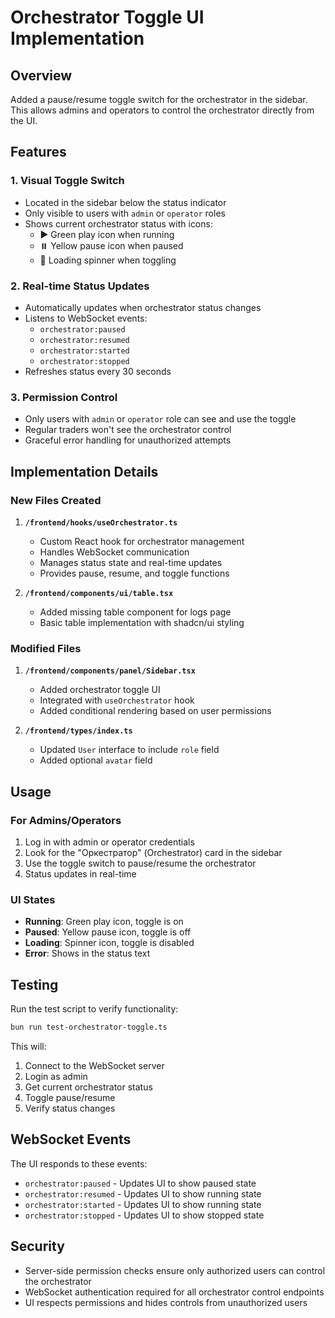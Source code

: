 # Orchestrator Toggle UI Implementation

## Overview
Added a pause/resume toggle switch for the orchestrator in the sidebar. This allows admins and operators to control the orchestrator directly from the UI.

## Features

### 1. Visual Toggle Switch
- Located in the sidebar below the status indicator
- Only visible to users with `admin` or `operator` roles
- Shows current orchestrator status with icons:
  - ▶️ Green play icon when running
  - ⏸️ Yellow pause icon when paused
  - 🔄 Loading spinner when toggling

### 2. Real-time Status Updates
- Automatically updates when orchestrator status changes
- Listens to WebSocket events:
  - `orchestrator:paused`
  - `orchestrator:resumed`
  - `orchestrator:started`
  - `orchestrator:stopped`
- Refreshes status every 30 seconds

### 3. Permission Control
- Only users with `admin` or `operator` role can see and use the toggle
- Regular traders won't see the orchestrator control
- Graceful error handling for unauthorized attempts

## Implementation Details

### New Files Created

1. **`/frontend/hooks/useOrchestrator.ts`**
   - Custom React hook for orchestrator management
   - Handles WebSocket communication
   - Manages status state and real-time updates
   - Provides pause, resume, and toggle functions

2. **`/frontend/components/ui/table.tsx`**
   - Added missing table component for logs page
   - Basic table implementation with shadcn/ui styling

### Modified Files

1. **`/frontend/components/panel/Sidebar.tsx`**
   - Added orchestrator toggle UI
   - Integrated with `useOrchestrator` hook
   - Added conditional rendering based on user permissions

2. **`/frontend/types/index.ts`**
   - Updated `User` interface to include `role` field
   - Added optional `avatar` field

## Usage

### For Admins/Operators
1. Log in with admin or operator credentials
2. Look for the "Оркестратор" (Orchestrator) card in the sidebar
3. Use the toggle switch to pause/resume the orchestrator
4. Status updates in real-time

### UI States
- **Running**: Green play icon, toggle is on
- **Paused**: Yellow pause icon, toggle is off
- **Loading**: Spinner icon, toggle is disabled
- **Error**: Shows in the status text

## Testing

Run the test script to verify functionality:
```bash
bun run test-orchestrator-toggle.ts
```

This will:
1. Connect to the WebSocket server
2. Login as admin
3. Get current orchestrator status
4. Toggle pause/resume
5. Verify status changes

## WebSocket Events

The UI responds to these events:
- `orchestrator:paused` - Updates UI to show paused state
- `orchestrator:resumed` - Updates UI to show running state
- `orchestrator:started` - Updates UI to show running state
- `orchestrator:stopped` - Updates UI to show stopped state

## Security

- Server-side permission checks ensure only authorized users can control the orchestrator
- WebSocket authentication required for all orchestrator control endpoints
- UI respects permissions and hides controls from unauthorized users